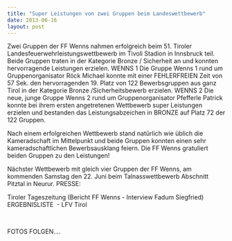 ```yaml
---
title: "Super Leistungen von zwei Gruppen beim Landeswettbewerb"
date: 2013-06-16
layout: post
---
```


Zwei Gruppen der FF Wenns nahmen erfolgreich beim 51. Tiroler Landesfeuerwehrleistungswettbewerb im Tivoli Stadion in Innsbruck teil. Beide Gruppen traten in der Kategorie Bronze / Sicherheit an und konnten hervorragende Leistungen erzielen.
WENNS 1
Die Gruppe Wenns 1 rund um Gruppenorganisator Röck Michael konnte mit einer FEHLERFREIEN Zeit von 57 Sek. den hervorragenden 19. Platz von 122 Bewerbsgruppen aus ganz Tirol in der Kategorie Bronze /Sicherheitsbewerb erzielen.
WENNS 2
Die neue, junge Gruppe Wenns 2 rund um Gruppenorganisator Pfefferle Patrick konnte bei ihrem ersten angetretenen Wettbewerb super Leistungen erzielen und bestanden das Leistungsabzeichen in BRONZE auf Platz 72 der 122 Gruppen.

Nach einem erfolgreichen Wettbewerb stand natürlich wie üblich die Kameradschaft im Mittelpunkt und beide Gruppen konnten einen sehr kameradschaftlichen Bewerbsausklang feiern. Die FF Wenns gratuliert beiden Gruppen zu den Leistungen!

Nächster Wettbewerb mit gleich vier Gruppen der FF Wenns, am kommenden Samstag den 22. Juni beim Talnasswettbewerb Abschnitt Pitztal in Neurur.
PRESSE:

Tiroler Tageszeitung (Bericht FF Wenns - Interview Fadum Siegfried)
ERGEBNISLISTE  - LFV Tirol

 

FOTOS FOLGEN....